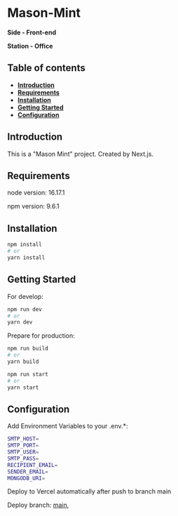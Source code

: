 # Mason-Mint

**Side - Front-end**

**Station - Office**

## Table of contents
- **[Introduction](#introduction)**
- **[Requirements](#requirements)**
- **[Installation](#installation)**
- **[Getting Started](#getting-started)**
- **[Configuration](#configuration)**

<h2 id="introduction">Introduction</h2>

This is a "Mason Mint" project. Created by Next.js.

<h2 id="requirements">Requirements</h2>

node version: 16.17.1

npm version: 9.6.1

<h2 id="installation">Installation</h2>

```bash
npm install
# or
yarn install
```

<h2 id="getting-started">Getting Started</h2>

For develop:

```bash
npm run dev
# or
yarn dev
```

Prepare for production:
```bash
npm run build
# or
yarn build
```

```bash
npm run start
# or
yarn start
```

<h2 id="configuration">Configuration</h2>

Add Environment Variables to your .env.*:
```bash
SMTP_HOST=
SMTP_PORT=
SMTP_USER=
SMTP_PASS=
RECIPIENT_EMAIL=
SENDER_EMAIL=
MONGODB_URI=
```



Deploy to Vercel automatically after push to branch main

Deploy branch:
[main](https://mason-mint.vercel.app/),

